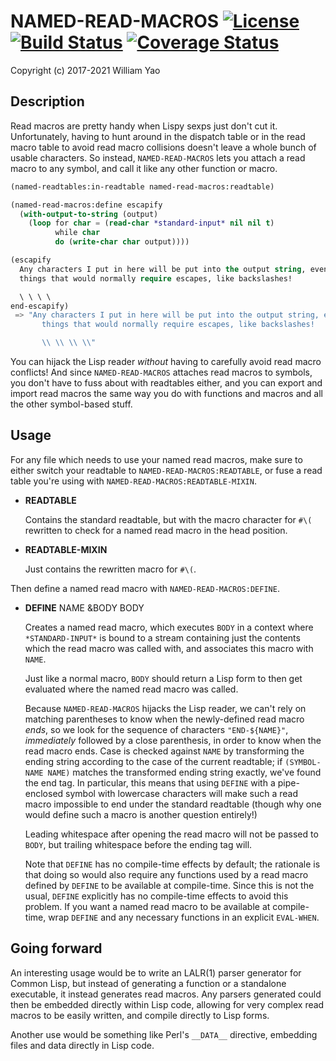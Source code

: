 # NAMED-READ-MACROS [![License](https://img.shields.io/badge/license-BSD--3-ff69b4.svg)](https://github.com/williamyaoh/named-read-macros/blob/master/LICENSE) [![Build Status](https://travis-ci.org/williamyaoh/named-read-macros.svg?branch=master)](https://travis-ci.org/williamyaoh/named-read-macros) [![Coverage Status](https://coveralls.io/repos/github/williamyaoh/named-read-macros/badge.svg?branch=master)](https://coveralls.io/github/williamyaoh/named-read-macros?branch=master)

Copyright (c) 2017-2021 William Yao

## Description

Read macros are pretty handy when Lispy sexps just don't cut it. Unfortunately,
having to hunt around in the dispatch table or in the read macro table to
avoid read macro collisions doesn't leave a whole bunch of usable characters.
So instead, `NAMED-READ-MACROS` lets you attach a read macro to any symbol,
and call it like any other function or macro.

```lisp
(named-readtables:in-readtable named-read-macros:readtable)

(named-read-macros:define escapify
  (with-output-to-string (output)
    (loop for char = (read-char *standard-input* nil nil t)
          while char
          do (write-char char output))))

(escapify
  Any characters I put in here will be put into the output string, even
  things that would normally require escapes, like backslashes!

  \ \ \ \
end-escapify)
 => "Any characters I put in here will be put into the output string, even
       things that would normally require escapes, like backslashes!

       \\ \\ \\ \\"
```

You can hijack the Lisp reader *without* having to carefully avoid read macro
conflicts! And since `NAMED-READ-MACROS` attaches read macros to symbols, you
don't have to fuss about with readtables either, and you can export and import
read macros the same way you do with functions and macros and all the other
symbol-based stuff.

## Usage

For any file which needs to use your named read macros, make sure to either
switch your readtable to `NAMED-READ-MACROS:READTABLE`, or fuse a read table
you're using with `NAMED-READ-MACROS:READTABLE-MIXIN`.

+ **READTABLE**

  Contains the standard readtable, but with the macro character for `#\(`
  rewritten to check for a named read macro in the head position.

+ **READTABLE-MIXIN**

  Just contains the rewritten macro for `#\(`.

Then define a named read macro with `NAMED-READ-MACROS:DEFINE`.

+ **DEFINE** NAME &BODY BODY

  Creates a named read macro, which executes `BODY` in a context where
  `*STANDARD-INPUT*` is bound to a stream containing just the contents which
  the read macro was called with, and associates this macro with `NAME`.

  Just like a normal macro, `BODY` should return a Lisp form to then get
  evaluated where the named read macro was called.

  Because `NAMED-READ-MACROS` hijacks the Lisp reader, we can't rely on matching
  parentheses to know when the newly-defined read macro *ends*, so we look for
  the sequence of characters `"END-${NAME}"`, *immediately* followed by a close
  parenthesis, in order to know when the read macro ends. Case is checked
  against `NAME` by transforming the ending string according to the case of the
  current readtable; if `(SYMBOL-NAME NAME)` matches the transformed ending
  string exactly, we've found the end tag. In particular, this means that using
  `DEFINE` with a pipe-enclosed symbol with lowercase characters will make such
  a read macro impossible to end under the standard readtable (though why one
  would define such a macro is another question entirely!)

  Leading whitespace after opening the read macro will not be passed to `BODY`,
  but trailing whitespace before the ending tag will.

  Note that `DEFINE` has no compile-time effects by default; the rationale
  is that doing so would also require any functions used by a read macro
  defined by `DEFINE` to be available at compile-time. Since this is not the
  usual, `DEFINE` explicitly has no compile-time effects to avoid this problem.
  If you want a named read macro to be available at compile-time, wrap `DEFINE`
  and any necessary functions in an explicit `EVAL-WHEN`.

## Going forward

An interesting usage would be to write an LALR(1) parser generator for
Common Lisp, but instead of generating a function or a standalone
executable, it instead generates read macros. Any parsers generated could
then be embedded directly within Lisp code, allowing for very complex
read macros to be easily written, and compile directly to Lisp forms.

Another use would be something like Perl's `__DATA__` directive, embedding
files and data directly in Lisp code.
